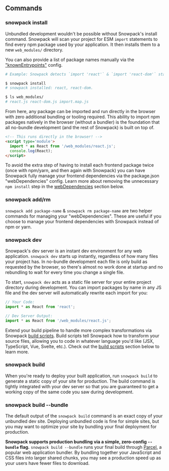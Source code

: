 ## Commands

### snowpack install

Unbundled development wouldn't be possible without Snowpack's install command. Snowpack will scan your project for ESM `import` statements to find every npm package used by your application. It then installs them to a new `web_modules/` directory. 

You can also provide a list of package names manually via the ["knownEntrypoints"](#all-config-options) config.

``` bash
# Example: Snowpack detects `import 'react'` & `import 'react-dom'` statements in your "src/" code.

$ snowpack install
# snowpack installed: react, react-dom.

$ ls web_modules/
# react.js react-dom.js import.map.js
```

From here, any package can be imported and run directly in the browser with zero additional bundling or tooling required. This ability to import npm packages natively in the browser (without a bundler) is the foundation that all no-bundle development (and the rest of Snowpack) is built on top of.

``` html
<!-- This runs directly in the browser! -->
<script type='module'>
  import * as React from '/web_modules/react.js';
  console.log(React);
</script>
```

To avoid the extra step of having to install each frontend package twice (once with npm/yarn, and then again with Snowpack) you can have Snowpack fully manage your frontend dependencies via the package.json "webDependencies" config. Learn more about removing the unnecessary `npm install` step in the [webDependencies](#webdependencies) section below.

### snowpack add/rm

`snowpack add package-name` & `snowpack rm package-name` are two helper commands for managing your "webDependencies". These are useful if you choose to manage your frontend dependencies with Snowpack instead of npm or yarn. 

### snowpack dev

Snowpack's dev server is an instant dev environment for any web application. `snowpack dev` starts up instantly, regardless of how many files your project has. In no-bundle development each file is only build as requested by the browser, so there's almost no work done at startup and no rebundling to wait for every time you change a single file. 

To start, `snowpack dev` acts as a static file server for your entire project directory during development. You can import packages by name in any JS file and the dev server will automatically rewrite each import for you:

``` js
// Your Code:
import * as React from 'react';

// Dev Server Output:
import * as React from '/web_modules/react.js';
```

Extend your build pipeline to handle more complex transformations via Snowpack [build scripts](#build-scripts). Build scripts tell Snowpack how to transform your source files, allowing you to code in whatever language you'd like (JSX, TypeScript, Vue, Svelte, etc.). Check out the [build scripts](#build-scripts) section below to learn more.

### snowpack build

When you're ready to deploy your built application, run `snowpack build` to generate a static copy of your site for production. The build command is tightly integrated with your dev server so that you are guaranteed to get a working copy of the same code you saw during development.

### snowpack build --bundle

The default output of the `snowpack build` command is an exact copy of your unbundled dev site. Deploying unbundled code is fine for simple sites, but you may want to optimize your site by bundling your final deployment for production. 

**Snowpack supports production bundling via a simple, zero-config `--bundle` flag.** `snowpack build --bundle` runs your final build through [Parcel](https://parceljs.org/), a popular web application bundler. By bundling together your JavaScript and CSS files into larger shared chunks, you may see a production speed up as your users have fewer files to download.
